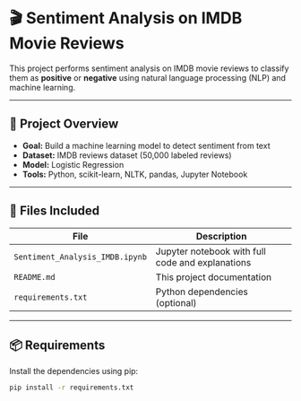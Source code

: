 # 🎬 Sentiment Analysis on IMDB Movie Reviews

This project performs sentiment analysis on IMDB movie reviews to classify them as **positive** or **negative** using natural language processing (NLP) and machine learning.

---

## 🧠 Project Overview

- **Goal:** Build a machine learning model to detect sentiment from text
- **Dataset:** IMDB reviews dataset (50,000 labeled reviews)
- **Model:** Logistic Regression
- **Tools:** Python, scikit-learn, NLTK, pandas, Jupyter Notebook

---

## 📂 Files Included

| File | Description |
|------|-------------|
| `Sentiment_Analysis_IMDB.ipynb` | Jupyter notebook with full code and explanations |
| `README.md` | This project documentation |
| `requirements.txt` | Python dependencies (optional) |

---

## 📦 Requirements

Install the dependencies using pip:

```bash
pip install -r requirements.txt
